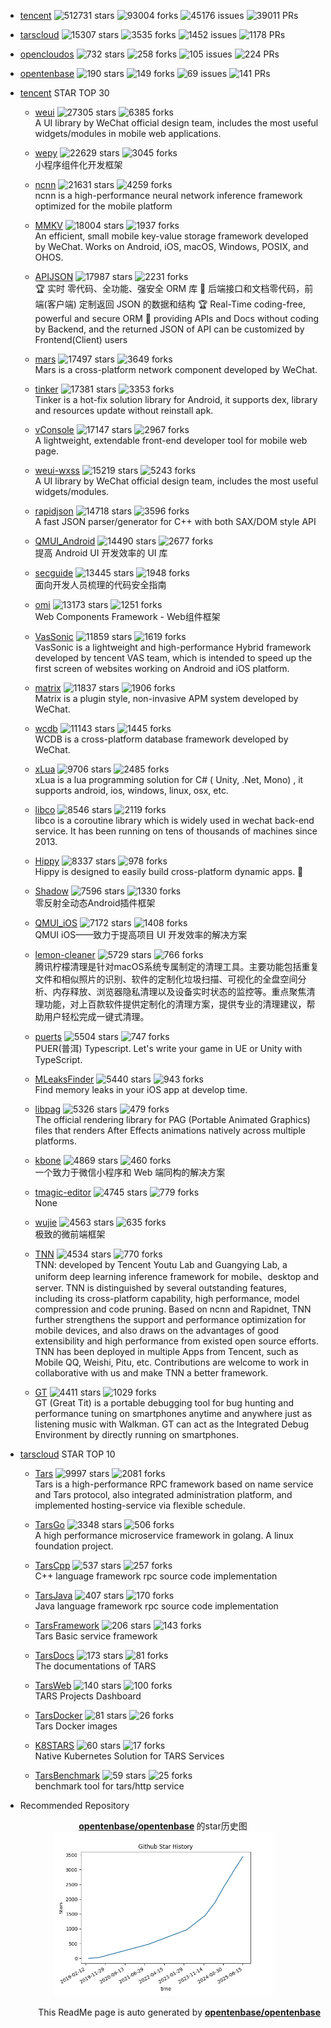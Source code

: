 
+ [tencent](https://github.com/tencent)
![512731 stars](https://img.shields.io/badge/Stars-512731-green)
![93004 forks](https://img.shields.io/badge/Forks-93004-green)
![45176 issues](https://img.shields.io/badge/Issues-45176-green)
![39011 PRs](https://img.shields.io/badge/PRs-39011-green)

+ [tarscloud](https://github.com/tarscloud)
![15307 stars](https://img.shields.io/badge/Stars-15307-green)
![3535 forks](https://img.shields.io/badge/Forks-3535-green)
![1452 issues](https://img.shields.io/badge/Issues-1452-green)
![1178 PRs](https://img.shields.io/badge/PRs-1178-green)

+ [opencloudos](https://github.com/opencloudos)
![732 stars](https://img.shields.io/badge/Stars-732-green)
![258 forks](https://img.shields.io/badge/Forks-258-green)
![105 issues](https://img.shields.io/badge/Issues-105-green)
![224 PRs](https://img.shields.io/badge/PRs-224-green)

+ [opentenbase](https://github.com/opentenbase)
![190 stars](https://img.shields.io/badge/Stars-190-green)
![149 forks](https://img.shields.io/badge/Forks-149-green)
![69 issues](https://img.shields.io/badge/Issues-69-green)
![141 PRs](https://img.shields.io/badge/PRs-141-green)



+ [tencent](https://github.com/tencent) STAR TOP 30
    
    + [weui](https://github.com/tencent/weui) 
    ![27305 stars](https://img.shields.io/badge/Stars-27305-green)
    ![6385 forks](https://img.shields.io/badge/Forks-6385-green)  
    A UI library by WeChat official design team, includes the most useful widgets/modules in mobile web applications.
    
    + [wepy](https://github.com/tencent/wepy) 
    ![22629 stars](https://img.shields.io/badge/Stars-22629-green)
    ![3045 forks](https://img.shields.io/badge/Forks-3045-green)  
    小程序组件化开发框架
    
    + [ncnn](https://github.com/tencent/ncnn) 
    ![21631 stars](https://img.shields.io/badge/Stars-21631-green)
    ![4259 forks](https://img.shields.io/badge/Forks-4259-green)  
    ncnn is a high-performance neural network inference framework optimized for the mobile platform
    
    + [MMKV](https://github.com/tencent/MMKV) 
    ![18004 stars](https://img.shields.io/badge/Stars-18004-green)
    ![1937 forks](https://img.shields.io/badge/Forks-1937-green)  
    An efficient, small mobile key-value storage framework developed by WeChat. Works on Android, iOS, macOS, Windows, POSIX, and OHOS.
    
    + [APIJSON](https://github.com/tencent/APIJSON) 
    ![17987 stars](https://img.shields.io/badge/Stars-17987-green)
    ![2231 forks](https://img.shields.io/badge/Forks-2231-green)  
    🏆 实时 零代码、全功能、强安全 ORM 库 🚀 后端接口和文档零代码，前端(客户端) 定制返回 JSON 的数据和结构 🏆 Real-Time coding-free, powerful and secure ORM 🚀  providing APIs and Docs without coding by Backend, and the returned JSON of API can be customized by Frontend(Client) users
    
    + [mars](https://github.com/tencent/mars) 
    ![17497 stars](https://img.shields.io/badge/Stars-17497-green)
    ![3649 forks](https://img.shields.io/badge/Forks-3649-green)  
    Mars is a cross-platform network component  developed by WeChat.
    
    + [tinker](https://github.com/tencent/tinker) 
    ![17381 stars](https://img.shields.io/badge/Stars-17381-green)
    ![3353 forks](https://img.shields.io/badge/Forks-3353-green)  
    Tinker is a hot-fix solution library for Android, it supports dex, library and resources update without reinstall apk.
    
    + [vConsole](https://github.com/tencent/vConsole) 
    ![17147 stars](https://img.shields.io/badge/Stars-17147-green)
    ![2967 forks](https://img.shields.io/badge/Forks-2967-green)  
    A lightweight, extendable front-end developer tool for mobile web page.
    
    + [weui-wxss](https://github.com/tencent/weui-wxss) 
    ![15219 stars](https://img.shields.io/badge/Stars-15219-green)
    ![5243 forks](https://img.shields.io/badge/Forks-5243-green)  
    A UI library by WeChat official design team, includes the most useful widgets/modules.
    
    + [rapidjson](https://github.com/tencent/rapidjson) 
    ![14718 stars](https://img.shields.io/badge/Stars-14718-green)
    ![3596 forks](https://img.shields.io/badge/Forks-3596-green)  
    A fast JSON parser/generator for C++ with both SAX/DOM style API
    
    + [QMUI_Android](https://github.com/tencent/QMUI_Android) 
    ![14490 stars](https://img.shields.io/badge/Stars-14490-green)
    ![2677 forks](https://img.shields.io/badge/Forks-2677-green)  
    提高 Android UI 开发效率的 UI 库
    
    + [secguide](https://github.com/tencent/secguide) 
    ![13445 stars](https://img.shields.io/badge/Stars-13445-green)
    ![1948 forks](https://img.shields.io/badge/Forks-1948-green)  
    面向开发人员梳理的代码安全指南
    
    + [omi](https://github.com/tencent/omi) 
    ![13173 stars](https://img.shields.io/badge/Stars-13173-green)
    ![1251 forks](https://img.shields.io/badge/Forks-1251-green)  
    Web Components Framework - Web组件框架
    
    + [VasSonic](https://github.com/tencent/VasSonic) 
    ![11859 stars](https://img.shields.io/badge/Stars-11859-green)
    ![1619 forks](https://img.shields.io/badge/Forks-1619-green)  
    VasSonic is a lightweight and high-performance Hybrid framework developed by tencent VAS team, which is intended to speed up the first screen of websites working on Android and iOS platform. 
    
    + [matrix](https://github.com/tencent/matrix) 
    ![11837 stars](https://img.shields.io/badge/Stars-11837-green)
    ![1906 forks](https://img.shields.io/badge/Forks-1906-green)  
    Matrix is a plugin style, non-invasive APM system developed by WeChat.
    
    + [wcdb](https://github.com/tencent/wcdb) 
    ![11143 stars](https://img.shields.io/badge/Stars-11143-green)
    ![1445 forks](https://img.shields.io/badge/Forks-1445-green)  
    WCDB is a cross-platform database framework developed by WeChat.
    
    + [xLua](https://github.com/tencent/xLua) 
    ![9706 stars](https://img.shields.io/badge/Stars-9706-green)
    ![2485 forks](https://img.shields.io/badge/Forks-2485-green)  
    xLua is a lua programming solution for  C# ( Unity, .Net, Mono) , it supports android, ios, windows, linux, osx, etc.
    
    + [libco](https://github.com/tencent/libco) 
    ![8546 stars](https://img.shields.io/badge/Stars-8546-green)
    ![2119 forks](https://img.shields.io/badge/Forks-2119-green)  
    libco is a coroutine library which is widely used in wechat  back-end service. It has been running on tens of thousands of machines since 2013.
    
    + [Hippy](https://github.com/tencent/Hippy) 
    ![8337 stars](https://img.shields.io/badge/Stars-8337-green)
    ![978 forks](https://img.shields.io/badge/Forks-978-green)  
    Hippy is designed to easily build cross-platform dynamic apps. 👏
    
    + [Shadow](https://github.com/tencent/Shadow) 
    ![7596 stars](https://img.shields.io/badge/Stars-7596-green)
    ![1330 forks](https://img.shields.io/badge/Forks-1330-green)  
    零反射全动态Android插件框架
    
    + [QMUI_iOS](https://github.com/tencent/QMUI_iOS) 
    ![7172 stars](https://img.shields.io/badge/Stars-7172-green)
    ![1408 forks](https://img.shields.io/badge/Forks-1408-green)  
    QMUI iOS——致力于提高项目 UI 开发效率的解决方案
    
    + [lemon-cleaner](https://github.com/tencent/lemon-cleaner) 
    ![5729 stars](https://img.shields.io/badge/Stars-5729-green)
    ![766 forks](https://img.shields.io/badge/Forks-766-green)  
    腾讯柠檬清理是针对macOS系统专属制定的清理工具。主要功能包括重复文件和相似照片的识别、软件的定制化垃圾扫描、可视化的全盘空间分析、内存释放、浏览器隐私清理以及设备实时状态的监控等。重点聚焦清理功能，对上百款软件提供定制化的清理方案，提供专业的清理建议，帮助用户轻松完成一键式清理。
    
    + [puerts](https://github.com/tencent/puerts) 
    ![5504 stars](https://img.shields.io/badge/Stars-5504-green)
    ![747 forks](https://img.shields.io/badge/Forks-747-green)  
    PUER(普洱) Typescript. Let's write your game in UE or Unity with TypeScript.
    
    + [MLeaksFinder](https://github.com/tencent/MLeaksFinder) 
    ![5440 stars](https://img.shields.io/badge/Stars-5440-green)
    ![943 forks](https://img.shields.io/badge/Forks-943-green)  
    Find memory leaks in your iOS app at develop time.
    
    + [libpag](https://github.com/tencent/libpag) 
    ![5326 stars](https://img.shields.io/badge/Stars-5326-green)
    ![479 forks](https://img.shields.io/badge/Forks-479-green)  
    The official rendering library for PAG (Portable Animated Graphics) files that renders After Effects animations natively across multiple platforms.
    
    + [kbone](https://github.com/tencent/kbone) 
    ![4869 stars](https://img.shields.io/badge/Stars-4869-green)
    ![460 forks](https://img.shields.io/badge/Forks-460-green)  
    一个致力于微信小程序和 Web 端同构的解决方案
    
    + [tmagic-editor](https://github.com/tencent/tmagic-editor) 
    ![4745 stars](https://img.shields.io/badge/Stars-4745-green)
    ![779 forks](https://img.shields.io/badge/Forks-779-green)  
    None
    
    + [wujie](https://github.com/tencent/wujie) 
    ![4563 stars](https://img.shields.io/badge/Stars-4563-green)
    ![635 forks](https://img.shields.io/badge/Forks-635-green)  
    极致的微前端框架
    
    + [TNN](https://github.com/tencent/TNN) 
    ![4534 stars](https://img.shields.io/badge/Stars-4534-green)
    ![770 forks](https://img.shields.io/badge/Forks-770-green)  
    TNN: developed by Tencent Youtu Lab and Guangying Lab, a uniform deep learning inference framework for mobile、desktop and server. TNN is distinguished by several outstanding features, including its cross-platform capability, high performance, model compression and code pruning. Based on ncnn and Rapidnet, TNN further strengthens the support and performance optimization for mobile devices, and also draws on the advantages of good extensibility and high performance from existed open source efforts. TNN has been deployed in multiple Apps from Tencent, such as Mobile QQ, Weishi, Pitu, etc. Contributions are welcome to work in collaborative with us and make TNN a better framework. 
    
    + [GT](https://github.com/tencent/GT) 
    ![4411 stars](https://img.shields.io/badge/Stars-4411-green)
    ![1029 forks](https://img.shields.io/badge/Forks-1029-green)  
    GT (Great Tit) is a portable debugging tool for bug hunting and performance tuning on smartphones anytime and anywhere just as listening music with Walkman. GT can act as the Integrated Debug Environment by directly running on smartphones.
    

+ [tarscloud](https://github.com/tarscloud) STAR TOP 10
    
    + [Tars](https://github.com/tarscloud/Tars) 
    ![9997 stars](https://img.shields.io/badge/Stars-9997-green)
    ![2081 forks](https://img.shields.io/badge/Forks-2081-green)  
    Tars is a high-performance RPC framework based on name service and Tars protocol, also integrated administration platform, and implemented hosting-service via flexible schedule.
    
    + [TarsGo](https://github.com/tarscloud/TarsGo) 
    ![3348 stars](https://img.shields.io/badge/Stars-3348-green)
    ![506 forks](https://img.shields.io/badge/Forks-506-green)  
    A  high performance microservice  framework  in golang. A linux foundation project.
    
    + [TarsCpp](https://github.com/tarscloud/TarsCpp) 
    ![537 stars](https://img.shields.io/badge/Stars-537-green)
    ![257 forks](https://img.shields.io/badge/Forks-257-green)  
    C++ language framework rpc source code implementation
    
    + [TarsJava](https://github.com/tarscloud/TarsJava) 
    ![407 stars](https://img.shields.io/badge/Stars-407-green)
    ![170 forks](https://img.shields.io/badge/Forks-170-green)  
    Java language framework rpc source code implementation
    
    + [TarsFramework](https://github.com/tarscloud/TarsFramework) 
    ![206 stars](https://img.shields.io/badge/Stars-206-green)
    ![143 forks](https://img.shields.io/badge/Forks-143-green)  
    Tars Basic service framework
    
    + [TarsDocs](https://github.com/tarscloud/TarsDocs) 
    ![173 stars](https://img.shields.io/badge/Stars-173-green)
    ![81 forks](https://img.shields.io/badge/Forks-81-green)  
    The documentations of TARS
    
    + [TarsWeb](https://github.com/tarscloud/TarsWeb) 
    ![140 stars](https://img.shields.io/badge/Stars-140-green)
    ![100 forks](https://img.shields.io/badge/Forks-100-green)  
    TARS Projects Dashboard
    
    + [TarsDocker](https://github.com/tarscloud/TarsDocker) 
    ![81 stars](https://img.shields.io/badge/Stars-81-green)
    ![26 forks](https://img.shields.io/badge/Forks-26-green)  
    Tars Docker  images
    
    + [K8STARS](https://github.com/tarscloud/K8STARS) 
    ![60 stars](https://img.shields.io/badge/Stars-60-green)
    ![17 forks](https://img.shields.io/badge/Forks-17-green)  
    Native Kubernetes  Solution for TARS Services
    
    + [TarsBenchmark](https://github.com/tarscloud/TarsBenchmark) 
    ![59 stars](https://img.shields.io/badge/Stars-59-green)
    ![25 forks](https://img.shields.io/badge/Forks-25-green)  
    benchmark tool for tars/http service
    


+ Recommended Repository  
<p align="center">
      <strong>
        <a href="https://github.com/opentenbase/opentenbase" target="_blank">opentenbase/opentenbase</a>
      </strong>  的star历史图
  <br>
  <img src="https://raw.githubusercontent.com/ButterAndButterfly/GithubTools/master/data/stars_history.jpg" width="350px"></img>    
</p>

<p align="right">
      This ReadMe page is auto generated by 
      <strong>
        <a href="https://github.com/opentenbase/opentenbase" target="_blank">opentenbase/opentenbase</a><br>
      </strong>   
</p>